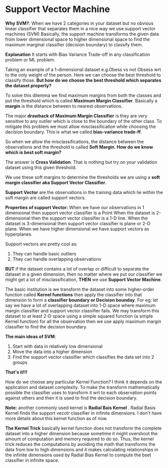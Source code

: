 # Support Vector Machine
**Why SVM?**: When we have 2 categories in your dataset but no obvious linear classifier that separates them in a nice way we use support vector machines (SVM)
Basically, the support machine transforms the given data from lower dimensional space to higher dimensional space to find the maximum marginal classifier (decision boundary) to classify them.

**Explanation**
It starts with Bias Variance Trade-off in any classification problem or ML problem. 

Taking an example of a 1-dimensional dataset e.g.Obess vs not Obsess wrt to the only weight of the person. Here we can choose the best threshold to classify those. **But how do we choose the best threshold which separates the dataset properly?**

To solve this dilemma we find maximum margins from both the classes and put the threshold which is called **Maximum Margin Classifier**. 
Basically a **margin** is the distance between to nearest observations.

The major **drawback of Maximum Margin Classifier** is they are very sensitive to any outlier which is close to the boundary of the other class. To mitigate this problem we must allow misclassification while choosing the decision boundary. This is what we called **bias-variance trade-ff**.  

So when we allow the misclassifications, the distance between the observations and the threshold is called **Soft Margin**. **How do we know which is best soft margin?** 

The answer is **Cross Validation**. That is nothing but try on your validation dataset using this given threshold.

We use these soft margins to determine the thresholds we are using a **soft margin classifier aka Support Vector Classifier**.

**Support Vector** are the observations in the training data which lie within the soft margin are called support vectors.

**Properties of support Vector:**
When we have our observations in 1 dimensional then support vector classifier is a Point
When the dataset is 2-dimensional then the support vector classifier is a 1-D line.
When the dataset is 3-dimensional then support vector classifier is plane or 2-D plane.
When we have higher dimensional we have support vectors as hyperplanes.

Support vectors are pretty cool as:
1)  They can handle basic outliers
2) They can handle overlapping observations

**BUT** if the dataset contains a lot of overlap or difficult to separate the dataset in a given dimension, then no matter where we put our classifier we might get a lot of misclassification, **THEN** we use **Support Vector Machine**.

The basic institution is we transform the dataset into some higher-order function called **Kernel functions** then apply the classifier into that dimension to form a **classifier boundary or Decision bounday**.
For eg: let say we have a lot of overlapping dataset into 1-D space where maximum margin classifier and support vector classifier fails. We may transform this dataset to at least 2-D space using a simple squared function (a simple Kernel function) for all the observation then we use apply maximum margin classifier to find the decision boundary.

**The main ideas of SVM**:
1) Start with data in relatively low dimensional 
2) Move the data into a higher dimension
3) Find the support vector classifier which classifies the data set into 2 groups

**That's it!!!**

How do we choose any particular Kernel Function? 
I think it depends on the application and dataset complexity. 
To make the transform mathematically possible the classifier uses to transform it wrt to each observation points against others and then it is used to find the decision boundary.

**Note:** another commonly used kernel is **Radial Bais Kernel** . Radial Basis Kernel finds the support vecotr classifier in infinite dimensions. I don't have more details about this kernel function as of now.

**The Kernel Trick** basically kernel function does not transform the complete dataset into a higher dimension because sometime it might overshoot the amount of computation and memory required to do so. Thus, the kernel trick reduces the computations by avoiding the math that transforms the data from low to high dimensions and it makes calculating relationships in the infinite dimensions used by  Radial Bias Kernel to compute the bset classifier in infinite space.  
